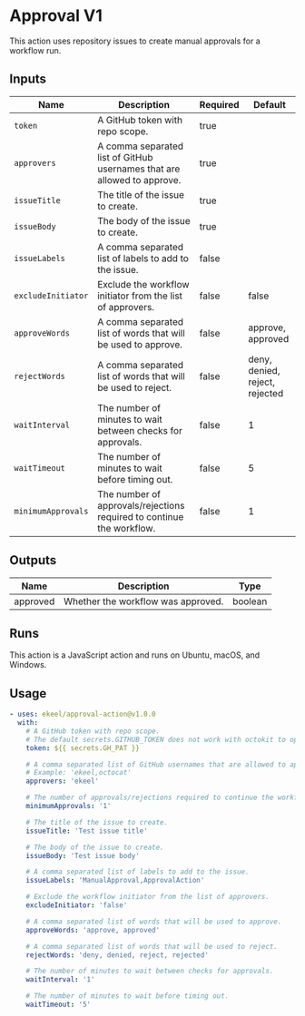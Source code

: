 # Approval V1

This action uses repository issues to create manual approvals for a workflow run.

## Inputs

| Name             | Description                                                             | Required | Default                        |
| ---------------- | ----------------------------------------------------------------------- | -------- | ------------------------------ |
| `token`            | A GitHub token with repo scope.                                         | true     |                                |
| `approvers`        | A comma separated list of GitHub usernames that are allowed to approve. | true     |                                |
| `issueTitle`       | The title of the issue to create.                                       | true     |                                |
| `issueBody`        | The body of the issue to create.                                        | true     |                                |
| `issueLabels`      | A comma separated list of labels to add to the issue.                   | false    |                                |
| `excludeInitiator` | Exclude the workflow initiator from the list of approvers.              | false    | false                          |
| `approveWords`     | A comma separated list of words that will be used to approve.           | false    | approve, approved              |
| `rejectWords`      | A comma separated list of words that will be used to reject.            | false    | deny, denied, reject, rejected |
| `waitInterval`     | The number of minutes to wait between checks for approvals.             | false    | 1                              |
| `waitTimeout`      | The number of minutes to wait before timing out.                        | false    | 5                              |
| `minimumApprovals` | The number of approvals/rejections required to continue the workflow.   | false    | 1                              |

## Outputs

| Name     | Description                        | Type    |
| -------- | ---------------------------------- | ------- |
| approved | Whether the workflow was approved. | boolean |

## Runs

This action is a JavaScript action and runs on Ubuntu, macOS, and Windows.

## Usage

```yaml
- uses: ekeel/approval-action@v1.0.0
  with:
    # A GitHub token with repo scope.
    # The default secrets.GITHUB_TOKEN does not work with octokit to open/update/close issues.
    token: ${{ secrets.GH_PAT }}

    # A comma separated list of GitHub usernames that are allowed to approve.
    # Example: 'ekeel,octocat'
    approvers: 'ekeel'

    # The number of approvals/rejections required to continue the workflow.
    minimumApprovals: '1'

    # The title of the issue to create.
    issueTitle: 'Test issue title'

    # The body of the issue to create.
    issueBody: 'Test issue body'

    # A comma separated list of labels to add to the issue.
    issueLabels: 'ManualApproval,ApprovalAction'

    # Exclude the workflow initiator from the list of approvers.
    excludeInitiator: 'false'

    # A comma separated list of words that will be used to approve.
    approveWords: 'approve, approved'

    # A comma separated list of words that will be used to reject.
    rejectWords: 'deny, denied, reject, rejected'

    # The number of minutes to wait between checks for approvals.
    waitInterval: '1'

    # The number of minutes to wait before timing out.
    waitTimeout: '5'
```